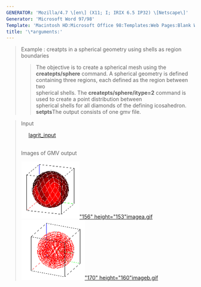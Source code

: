 ```yaml
---
GENERATOR: 'Mozilla/4.7 \[en\] (X11; I; IRIX 6.5 IP32) \[Netscape\]'
Generator: 'Microsoft Word 97/98'
Template: 'Macintosh HD:Microsoft Office 98:Templates:Web Pages:Blank Web Page'
title: '\*arguments:'
---
```


> Example : creatpts in a spherical geometry using shells as region
> boundaries
>
> > The objective is to create a spherical mesh using the
> > **createpts/sphere** command.
> > A spherical geometry is defined containing three regions, each
> > defined as the region between two\
> > spherical shells. The **createpts/sphere/itype=2** command is used
> > to create a point distribution between\
> > spherical shells for all diamonds of the defining icosahedron.
> > **setpts**The output consists of one gmv file.

> Input
>
>      [lagrit\_input](../input_output/lagrit_input8)\
>  
>
> Images of GMV output
>
> [![](image/image8tn.gif)"156"
> height="153"](image/image8a.gif)[imagea.gif](image/image8a.gif)[![](image/image8btn.gif)"170"
> height="160"](image/image8b.gif)[imageb.gif](image/image8b.gif)
